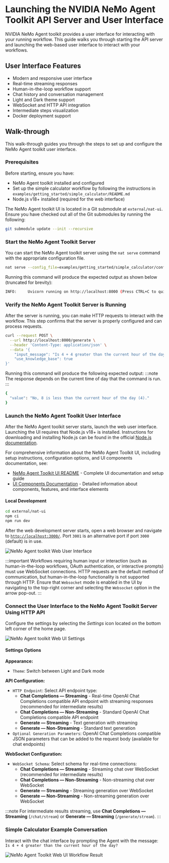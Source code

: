 <!--
SPDX-FileCopyrightText: Copyright (c) 2025, NVIDIA CORPORATION & AFFILIATES. All rights reserved.
SPDX-License-Identifier: Apache-2.0

Licensed under the Apache License, Version 2.0 (the "License");
you may not use this file except in compliance with the License.
You may obtain a copy of the License at

http://www.apache.org/licenses/LICENSE-2.0

Unless required by applicable law or agreed to in writing, software
distributed under the License is distributed on an "AS IS" BASIS,
WITHOUT WARRANTIES OR CONDITIONS OF ANY KIND, either express or implied.
See the License for the specific language governing permissions and
limitations under the License.
-->

# Launching the NVIDIA NeMo Agent Toolkit API Server and User Interface

NVIDIA NeMo Agent toolkit provides a user interface for interacting with your running workflow. This guide walks you through starting the API server and launching the web-based user interface to interact with your workflows.

## User Interface Features

- Modern and responsive user interface
- Real-time streaming responses
- Human-in-the-loop workflow support
- Chat history and conversation management
- Light and Dark theme support
- WebSocket and HTTP API integration
- Intermediate steps visualization
- Docker deployment support

## Walk-through

This walk-through guides you through the steps to set up and configure the NeMo Agent toolkit user interface.

### Prerequisites

Before starting, ensure you have:

- NeMo Agent toolkit installed and configured
- Set up the simple calculator workflow by following the instructions in `examples/getting_started/simple_calculator/README.md`
- Node.js v18+ installed (required for the web interface)

The NeMo Agent toolkit UI is located in a Git submodule at `external/nat-ui`. Ensure you have checked out all of the Git submodules by running the following:

```bash
git submodule update --init --recursive
```

### Start the NeMo Agent Toolkit Server

You can start the NeMo Agent toolkit server using the `nat serve` command with the appropriate configuration file.

```bash
nat serve --config_file=examples/getting_started/simple_calculator/configs/config.yml
```

Running this command will produce the expected output as shown below (truncated for brevity):

```bash
INFO:     Uvicorn running on http://localhost:8000 (Press CTRL+C to quit)
```

### Verify the NeMo Agent Toolkit Server is Running

After the server is running, you can make HTTP requests to interact with the workflow. This step confirms that the server is properly configured and can process requests.

```bash
curl --request POST \
  --url http://localhost:8000/generate \
  --header 'Content-Type: application/json' \
  --data '{
    "input_message": "Is 4 + 4 greater than the current hour of the day?",
    "use_knowledge_base": true
}'
```

Running this command will produce the following expected output:
:::note
The response depends on the current time of day that the command is run.
:::
```bash
{
  "value": "No, 8 is less than the current hour of the day (4)."
}
```

### Launch the NeMo Agent Toolkit User Interface

After the NeMo Agent toolkit server starts, launch the web user interface. Launching the UI requires that Node.js v18+ is installed. Instructions for downloading and installing Node.js can be found in the official [Node.js documentation](https://nodejs.org/en/download).

For comprehensive information about the NeMo Agent Toolkit UI, including setup instructions, configuration options, and UI components documentation, see:

- [NeMo Agent Toolkit UI README](https://github.com/NVIDIA/NeMo-Agent-Toolkit-UI/blob/main/README.md) - Complete UI documentation and setup guide
- [UI Components Documentation](https://github.com/NVIDIA/NeMo-Agent-Toolkit-UI/tree/main/docs/ui) - Detailed information about components, features, and interface elements

#### Local Development

```bash
cd external/nat-ui
npm ci
npm run dev
```

After the web development server starts, open a web browser and navigate to [`http://localhost:3000/`](http://localhost:3000/).
Port `3001` is an alternative port if port `3000` (default) is in use.

![NeMo Agent toolkit Web User Interface](../_static/ui_home_page.png)

:::important
Workflows requiring human input or interaction (such as human-in-the-loop workflows, OAuth authentication, or interactive prompts) must use WebSocket connections. HTTP requests are the default method of communication, but human-in-the-loop functionality is not supported through HTTP. Ensure that `Websocket` mode is enabled in the UI by navigating to the top-right corner and selecting the `Websocket` option in the arrow pop-out.
:::

### Connect the User Interface to the NeMo Agent Toolkit Server Using HTTP API

Configure the settings by selecting the *Settings* icon located on the bottom left corner of the home page.

![NeMo Agent toolkit Web UI Settings](../_static/ui_generate_example_settings.png)

#### Settings Options

**Appearance:**

- `Theme`: Switch between Light and Dark mode

**API Configuration:**

- `HTTP Endpoint`: Select API endpoint type:
  - **Chat Completions — Streaming** - Real-time OpenAI Chat Completions compatible API endpoint with streaming responses (recommended for intermediate results)
  - **Chat Completions — Non-Streaming** - Standard OpenAI Chat Completions compatible API endpoint
  - **Generate — Streaming** - Text generation with streaming
  - **Generate — Non-Streaming** - Standard text generation
- `Optional Generation Parameters`: OpenAI Chat Completions compatible JSON parameters that can be added to the request body (available for chat endpoints)

**WebSocket Configuration:**

- `WebSocket Schema`: Select schema for real-time connections:
  - **Chat Completions — Streaming** - Streaming chat over WebSocket (recommended for intermediate results)
  - **Chat Completions — Non-Streaming** - Non-streaming chat over WebSocket
  - **Generate — Streaming** - Streaming generation over WebSocket
  - **Generate — Non-Streaming** - Non-streaming generation over WebSocket

:::note
For intermediate results streaming, use **Chat Completions — Streaming** (`/chat/stream`) or **Generate — Streaming** (`/generate/stream`).
:::

### Simple Calculator Example Conversation

Interact with the chat interface by prompting the Agent with the
message: `Is 4 + 4 greater than the current hour of the day?`

![NeMo Agent Toolkit Web UI Workflow Result](../_static/ui_generate_example.png)
